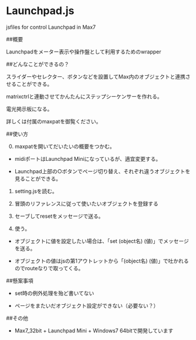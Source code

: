 Launchpad.js
============

jsfiles for control Launchpad in Max7

##概要

Launchpadをメーター表示や操作盤として利用するためのwrapper


##どんなことができるの？

スライダーやセレクター、ボタンなどを設置してMax内のオブジェクトと連携させることができる。

matrixctrlと連動させてかんたんにステップシーケンサーを作れる。

電光掲示板になる。

詳しくは付属のmaxpatを御覧ください。


##使い方

0. maxpatを開いてだいたいの概要をつかむ。

  * midiポートはLaunchpad Miniになっているが、適宜変更する。
  
  * Launchpad上部の○ボタンでページ切り替え、それぞれ違うオブジェクトを見ることができる。

1. setting.jsを読む。

2. 冒頭のリファレンスに従って使いたいオブジェクトを登録する

3. セーブしてresetをメッセージで送る。

4. 使う。

  * オブジェクトに値を設定したい場合は、「set (object名) (値)」でメッセージを送る。
  
  * オブジェクトの値はjsの第1アウトレットから「(object名) (値)」で吐かれるのでrouteなりで取ってくる。
  
##懸案事項

  * set時の例外処理を殆ど書いてない
  
  * ページをまたいだオブジェクト設定ができない（必要ない？）

##その他

* Max7_32bit + Launchpad Mini + Windows7 64bitで開発しています

